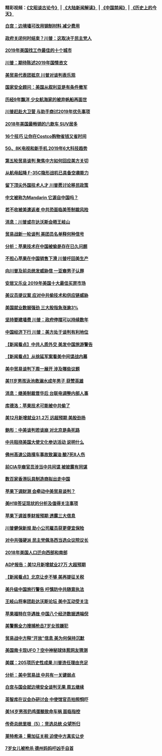 #### 精彩视频：[《文昭谈古论今》](https://github.com/gfw-breaker/wenzhao/blob/master/README.md?t=01070330) | [《大陆新闻解读》](https://github.com/gfw-breaker/ntdtv-comedy/blob/master/README.md?t=01070330) | [《中国禁闻》](https://github.com/gfw-breaker/ntdtv-news/blob/master/README.md?t=01070330) | [《历史上的今天》](https://github.com/gfw-breaker/today-in-history/blob/master/README.md?t=01070330) 

#### [白宫：边境墙可改用钢制材料 减少费用](../pages/nsc412/n10957898.md?t=01070330) 

#### [政府关闭何时结束？川普：这取决于民主党人](../pages/nsc412/n10957915.md?t=01070330) 

#### [2019年美国找工作最佳的十个城市](../pages/nsc412/n10956523.md?t=01070330) 

#### [川普：期待陈述2019年国情咨文](../pages/nsc412/n10957830.md?t=01070330) 

#### [美贸易代表团抵京 川普对谈判表乐观](../pages/nsc412/n10957808.md?t=01070330) 

#### [国家安全顾问：美国从叙利亚是有条件撤军](../pages/nsc412/n10957696.md?t=01070330) 

#### [历经9年飘洋 少女航海家的被弃帆船再面世](../pages/nsc412/n10957460.md?t=01070330) 

#### [川普赶赴大卫营 与助手商讨2019年优先事项](../pages/nsc412/n10957376.md?t=01070330) 

#### [2018年美国最畅销的六款车 SUV居多](../pages/nsc412/n10953937.md?t=01070330) 

#### [16个技巧 让你在Costco购物省钱又省时间](../pages/nsc412/n10955689.md?t=01070330) 

#### [5G、8K电视和新手机 2019年6大科技趋势](../pages/nsc412/n10955708.md?t=01070330) 

#### [第五轮贸易谈判 聚焦中方如何回应美方关切](../pages/nsc412/n10956081.md?t=01070330) 

#### [从航母起降 F-35C隐形战机已具备空袭能力](../pages/nsc412/n10952444.md?t=01070330) 

#### [留下顶尖外国技术人才 川普愿讨论移民政策](../pages/nsc412/n10956102.md?t=01070330) 

#### [中文被称为Mandarin 它源自中国吗？](../pages/nsc412/n10956208.md?t=01070330) 

#### [若不收被美遣返者 中共恐面临美签制裁风险](../pages/nsc412/n10956098.md?t=01070330) 

#### [消息：川普或在达沃斯会晤王岐山](../pages/nsc412/n10955960.md?t=01070330) 

#### [贸易战新一轮谈判 美团员名单释何种信号](../pages/nsc412/n10955951.md?t=01070330) 

#### [分析：苹果技术在中国被偷是存在已久问题](../pages/nsc412/n10955741.md?t=01070330) 

#### [不担心苹果在中国销售下滑 川普吁回美生产](../pages/nsc412/n10955732.md?t=01070330) 

#### [向川普及前总统发威胁信 一亚裔男子认罪](../pages/nsc412/n10955585.md?t=01070330) 

#### [安居又乐业  2019年美国十大最佳买房市场](../pages/nsc412/n10954536.md?t=01070330) 

#### [美议员提议案 应对中共偷技术和供应链威胁](../pages/nsc412/n10954406.md?t=01070330) 

#### [美国就业数据强劲 三大股指急涨逾3%](../pages/nsc412/n10954508.md?t=01070330) 

#### [坚持要建墙费 川普：政府停摆可以持续数年](../pages/nsc412/n10954407.md?t=01070330) 

#### [中国经济下行 川普：美方处于谈判有利地位](../pages/nsc412/n10954366.md?t=01070330) 

#### [【新闻看点】中共人质外交 美发中国旅游警告](../pages/nsc412/n10954034.md?t=01070330) 

#### [【新闻看点】从徐延军案看美中间谍战内幕](../pages/nsc412/n10953966.md?t=01070330) 

#### [美中贸易谈判下周一展开 涉及哪些议题](../pages/nsc412/n10954176.md?t=01070330) 

#### [美11岁男孩泳池救溺水成年男子 获赞英雄](../pages/nsc412/n10954158.md?t=01070330) 

#### [消息：继美制裁晋华后 台联电调整内部人事](../pages/nsc412/n10953969.md?t=01070330) 

#### [库德洛：苹果技术可能被中共偷了](../pages/nsc412/n10953981.md?t=01070330) 

#### [美12月新增就业31.2万 远超预期 美股劲扬](../pages/nsc412/n10953907.md?t=01070330) 

#### [鲍彤：中美谈判若谈崩 对北京是条死路](../pages/nsc412/n10953737.md?t=01070330) 

#### [中共阻挠美国大使文化参访活动 说明什么](../pages/nsc412/n10951984.md?t=01070330) 

#### [佛州高速公路撞车事故致漏油 酿7死8人伤](../pages/nsc412/n10953081.md?t=01070330) 

#### [前CIA华裔官员涉当中共间谍 被披露有同谋](../pages/nsc412/n10951790.md?t=01070330) 

#### [数百家香港玩具制造商拟出走中国](../pages/nsc412/n10952124.md?t=01070330) 

#### [苹果下调财测 会牵动中美贸易谈判？](../pages/nsc412/n10952252.md?t=01070330) 

#### [美H1B签证现状的分析及值得关注事项](../pages/nsc412/n10951979.md?t=01070330) 

#### [苹果下调首季财报预期 透露三大信息](../pages/nsc412/n10951956.md?t=01070330) 

#### [川普健保新规 助小公司雇员获更便宜保险](../pages/nsc412/n10951794.md?t=01070330) 

#### [对中共强硬派 民主党佩洛西当选众议院议长](../pages/nsc412/n10951972.md?t=01070330) 

#### [2018年美国人口迁向西部和南部](../pages/nsc412/n10952010.md?t=01070330) 

#### [ADP报告：美12月新增就业27万 大超预期](../pages/nsc412/n10951861.md?t=01070330) 

#### [【新闻看点】北京让步不够 美再提征关税](../pages/nsc412/n10951578.md?t=01070330) 

#### [美升级中国旅行警告 吁慎防中共随意执法](../pages/nsc412/n10951639.md?t=01070330) 

#### [王岐山将率团赴达沃斯论坛 美中互动受关注](../pages/nsc412/n10951468.md?t=01070330) 

#### [苹果福特在华遇挫 中国八个经济数据透端倪](../pages/nsc412/n10951457.md?t=01070330) 

#### [美警察全力搜捕枪击7岁女孩嫌犯](../pages/nsc412/n10951049.md?t=01070330) 

#### [贸易战中方释“开放”信息 美为何保持沉默](../pages/nsc412/n10949769.md?t=01070330) 

#### [美国南卡现UFO？空中神秘球体惹网友猜测](../pages/nsc412/n10950078.md?t=01070330) 

#### [美媒：205项历史性成果 川普连任理由充足](../pages/nsc412/n10950036.md?t=01070330) 

#### [分析：美中贸易战 中共有一关键弱点](../pages/nsc412/n10949574.md?t=01070330) 

#### [白宫与国会就边境安全谈判无果 周五继续](../pages/nsc412/n10949727.md?t=01070330) 

#### [英智库在议会办研讨会 中使馆官员拍照恫吓](../pages/nsc412/n10949621.md?t=01070330) 

#### [美14岁男孩扔鸡蛋酿致命车祸 面临指控](../pages/nsc412/n10949652.md?t=01070330) 

#### [传奇总统里根（5）：竞选总统 众望所归](../pages/nsc412/n10947759.md?t=01070330) 

#### [莱特希泽：需加征关税 迫使中方真实让步](../pages/nsc412/n10949586.md?t=01070330) 

#### [7岁女儿被枪杀 德州妈妈吁凶手自首](../pages/nsc412/n10949564.md?t=01070330) 

